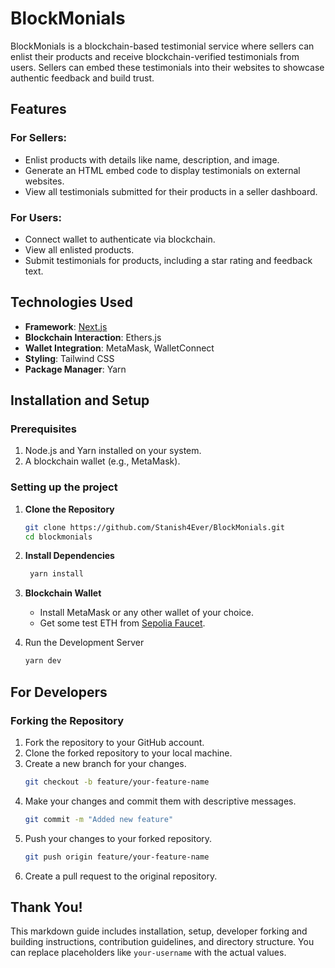 # BlockMonials

BlockMonials is a blockchain-based testimonial service where sellers can enlist their products and receive blockchain-verified testimonials from users. Sellers can embed these testimonials into their websites to showcase authentic feedback and build trust.

## Features

### For Sellers:

- Enlist products with details like name, description, and image.
- Generate an HTML embed code to display testimonials on external websites.
- View all testimonials submitted for their products in a seller dashboard.

### For Users:

- Connect wallet to authenticate via blockchain.
- View all enlisted products.
- Submit testimonials for products, including a star rating and feedback text.

## Technologies Used

- **Framework**: [Next.js](https://nextjs.org/)
- **Blockchain Interaction**: Ethers.js
- **Wallet Integration**: MetaMask, WalletConnect
- **Styling**: Tailwind CSS
- **Package Manager**: Yarn

## Installation and Setup

### Prerequisites

1. Node.js and Yarn installed on your system.
2. A blockchain wallet (e.g., MetaMask).

### Setting up the project

1. **Clone the Repository**

   ```bash
   git clone https://github.com/Stanish4Ever/BlockMonials.git
   cd blockmonials
   ```

2. **Install Dependencies**

   ```bash
    yarn install
   ```

3. **Blockchain Wallet**

   - Install MetaMask or any other wallet of your choice.
   - Get some test ETH from [Sepolia Faucet](https://sepoliafaucet.com/).

4. Run the Development Server
   ```bash
   yarn dev
   ```

## For Developers

### Forking the Repository

1. Fork the repository to your GitHub account.
2. Clone the forked repository to your local machine.
3. Create a new branch for your changes.
   ```bash
   git checkout -b feature/your-feature-name
   ```
4. Make your changes and commit them with descriptive messages.
   ```bash
   git commit -m "Added new feature"
   ```
5. Push your changes to your forked repository.
   ```bash
   git push origin feature/your-feature-name
   ```
6. Create a pull request to the original repository.

## Thank You!

This markdown guide includes installation, setup, developer forking and building instructions, contribution guidelines, and directory structure. You can replace placeholders like `your-username` with the actual values.
